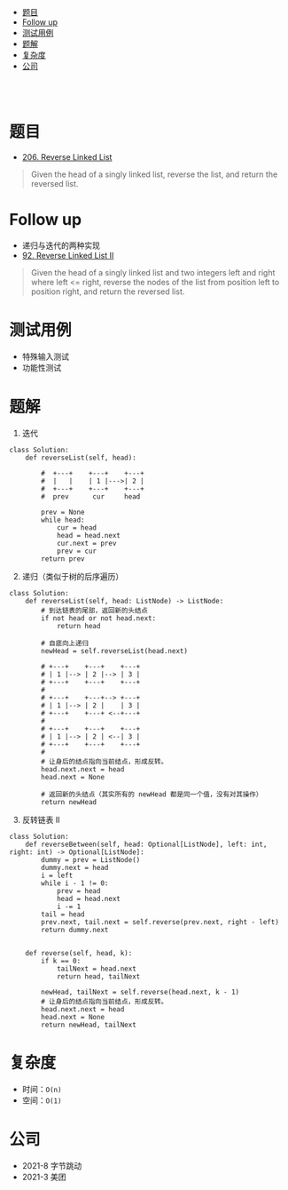 - [题目](#题目)
- [Follow up](#follow-up)
- [测试用例](#测试用例)
- [题解](#题解)
- [复杂度](#复杂度)
- [公司](#公司)

</br></br>

# 题目
- [206. Reverse Linked List](https://leetcode.com/problems/reverse-linked-list/)
> Given the head of a singly linked list, reverse the list, and return the reversed list.

# Follow up
- 递归与迭代的两种实现
- [92. Reverse Linked List II](https://leetcode.com/problems/reverse-linked-list-ii/)
> Given the head of a singly linked list and two integers left and right where left <= right, reverse the nodes of the list from position left to position right, and return the reversed list.

# 测试用例
- 特殊输入测试
- 功能性测试

# 题解
1. 迭代
```
class Solution:
    def reverseList(self, head):

        #  +---+    +---+    +---+
        #  |   |    | 1 |--->| 2 |
        #  +---+    +---+    +---+
        #  prev      cur     head 

        prev = None
        while head:
            cur = head
            head = head.next
            cur.next = prev
            prev = cur
        return prev
```
2. 递归（类似于树的后序遍历）
```
class Solution:
    def reverseList(self, head: ListNode) -> ListNode:
        # 到达链表的尾部，返回新的头结点
        if not head or not head.next:
            return head

        # 自底向上递归
        newHead = self.reverseList(head.next)

        # +---+    +---+    +---+
        # | 1 |--> | 2 |--> | 3 |
        # +---+    +---+    +---+
        #                        
        # +---+    +---+--> +---+
        # | 1 |--> | 2 |    | 3 |
        # +---+    +---+ <--+---+
        #                        
        # +---+    +---+    +---+
        # | 1 |--> | 2 | <--| 3 |
        # +---+    +---+    +---+
        # 
        # 让身后的结点指向当前结点，形成反转。
        head.next.next = head
        head.next = None

        # 返回新的头结点（其实所有的 newHead 都是同一个值，没有对其操作）
        return newHead
```
3. 反转链表 II 
```
class Solution:
    def reverseBetween(self, head: Optional[ListNode], left: int, right: int) -> Optional[ListNode]:
        dummy = prev = ListNode()
        dummy.next = head
        i = left
        while i - 1 != 0:
            prev = head
            head = head.next
            i -= 1 
        tail = head 
        prev.next, tail.next = self.reverse(prev.next, right - left)
        return dummy.next
        
        
    def reverse(self, head, k):
        if k == 0:
            tailNext = head.next
            return head, tailNext

        newHead, tailNext = self.reverse(head.next, k - 1)
        # 让身后的结点指向当前结点，形成反转。
        head.next.next = head 
        head.next = None
        return newHead, tailNext
```

# 复杂度
- 时间：`O(n)`
- 空间：`O(1)`

# 公司
- 2021-8 字节跳动
- 2021-3 美团